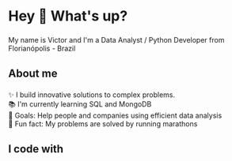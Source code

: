 <h1 align="left">Hey 👋 What's up?</h1>

###

<p align="left">My name is Victor and I'm a Data Analyst / Python Developer from Florianópolis - Brazil</p>

###

<h2 align="left">About me</h2>

###

<p align="left">✨ I build innovative solutions to complex problems.<br>📚 I'm currently learning SQL and MongoDB<br>🎯 Goals: Help people and companies using efficient data analysis<br>🎲 Fun fact: My problems are solved by running marathons</p>

###

<h2 align="left">I code with</h2>

###

<div align="left">
</div>

###
